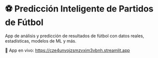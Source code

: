 # ⚽ Predicción Inteligente de Partidos de Fútbol

App de análisis y predicción de resultados de fútbol con datos reales, estadísticas, modelos de ML y más.

🔗 App en vivo: https://cze4unvojzsmzvxim3vbnh.streamlit.app
